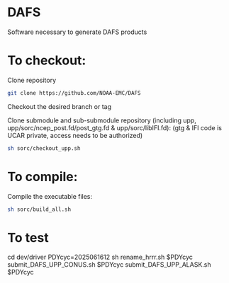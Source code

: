 # DAFS
Software necessary to generate DAFS products

To checkout:
==================================

Clone repository
```bash
git clone https://github.com/NOAA-EMC/DAFS
```

Checkout the desired branch or tag

Clone submodule and sub-submodule repository (including upp, upp/sorc/ncep_post.fd/post_gtg.fd & upp/sorc/libIFI.fd):
(gtg & IFI code is UCAR private, access needs to be authorized)
```bash
sh sorc/checkout_upp.sh
```

To compile:
==================================

Compile the executable files:
```bash
sh sorc/build_all.sh
```

To test
=================================
cd dev/driver
PDYcyc=2025061612
sh rename_hrrr.sh $PDYcyc
submit_DAFS_UPP_CONUS.sh $PDYcyc
submit_DAFS_UPP_ALASK.sh $PDYcyc

